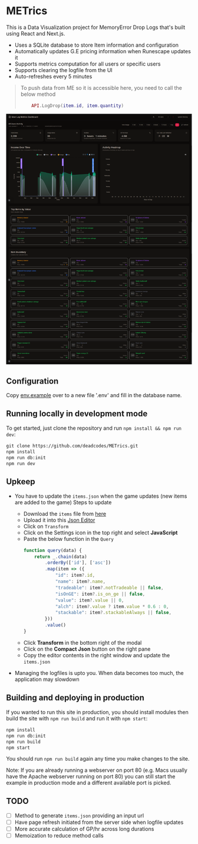 # METrics

This is a Data Visualization project for MemoryError Drop Logs that's built using React and Next.js.

- Uses a SQLite database to store Item information and configuration
- Automatically updates G.E pricing information when Runescape updates it
- Supports metrics computation for all users or specific users
- Supports clearing the logfile from the UI
- Auto-refreshes every 5 minutes


> To push data from ME so it is accessible here, you need to call the below method
>   ```lua
>       API.LogDrop(item.id, item.quantity)
>   ```

![alt text](image.png)

## Configuration

Copy [env.example](https://github.com/deadcodes/METrics/blob/master/env.example) over to a new file '.env' and fill in the database name.

## Running locally in development mode

To get started, just clone the repository and run `npm install && npm run dev`:

    git clone https://github.com/deadcodes/METrics.git
    npm install
    npm run db:init
    npm run dev


## Upkeep

- You have to update the `items.json` when the game updates (new items are added to the game)
Steps to update
    - Download the `items` file from [here](https://chisel.weirdgloop.org/gazproj/cache)
    - Upload it into this [Json Editor](https://jsoneditoronline.org/)
    - Click on `Transform`
    - Click on the Settings icon in the top right and select **JavaScript**
    - Paste the below function in the `Query`
        ```javascript
        function query(data) {
            return _.chain(data)
                .orderBy(['id'], ['asc'])
                .map(item => ({
                    "id": item?.id,
                    "name": item?.name,
                    "tradeable": item?.notTradeable || false,
                    "isOnGE": item?.is_on_ge || false,
                    "value": item?.value || 0,
                    "alch": item?.value ? item.value * 0.6 : 0,
                    "stackable": item?.stackableAlways || false,
                }))
                .value()
        }
        ```
    - Click **Transform** in the bottom right of the modal
    - Click on the **Compact Json** button on the right pane
    - Copy the editor contents in the right window and update the `items.json`


- Managing the logfiles is upto you. When data becomes too much, the application may slowdown

## Building and deploying in production

If you wanted to run this site in production, you should install modules then build the site with `npm run build` and run it with `npm start`:

    npm install
    npm run db:init
    npm run build
    npm start

You should run `npm run build` again any time you make changes to the site.

Note: If you are already running a webserver on port 80 (e.g. Macs usually have the Apache webserver running on port 80) you can still start the example in production mode and a different available port is picked.

## TODO

* [ ] Method to generate `items.json` providing an input url
* [ ] Have page refresh initiated from the server side when logfile updates
* [ ] More accurate calculation of GP/hr across long durations
* [ ] Memoization to reduce method calls
